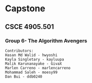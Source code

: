 # Capstone
## CSCE 4905.501
### Group 6- The Algorithm Avengers

```
Contributors:
Hasan Md Walid - hwyoshi
Kayla Singletary - kayluupa
Malik Karunanayake - GivaX
Marlen Carreno - marlencarreno
Mohammad Saleh - moesy99
Dan Bui - ddb0240
```
